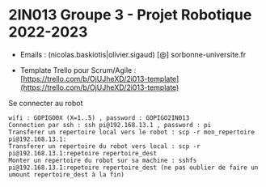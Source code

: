 # 2IN013 Groupe 3 - Projet Robotique 2022-2023

* Emails : (nicolas.baskiotis|olivier.sigaud) [@] sorbonne-universite.fr
    
* Template Trello pour Scrum/Agile : [https://trello.com/b/OjUJheXD/2i013-template](https://trello.com/b/OjUJheXD/2i013-template)

Se connecter au robot

    wifi : GOPIGO0X (X=1..5) , password : GOPIGO2IN013
    Connection par ssh : ssh pi@192.168.13.1 , password : pi
    Transferer un repertoire local vers le robot : scp -r mon_repertoire pi@192.168.13.1:
    Transferer un repertoire du robot vers local : scp -r pi@192.168.13.1:repetoire repertoire_dest
    Monter un repertoire du robot sur sa machine : sshfs pi@192.168.13.1:repetoire repertoire_dest (ne pas oublier de faire un umount repertoire_dest à la fin)
